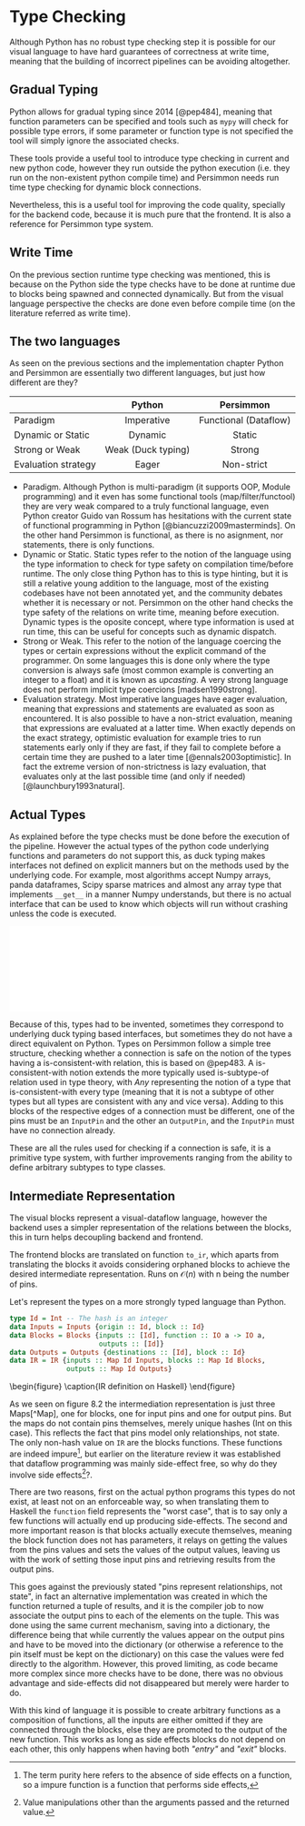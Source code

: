 Type Checking
=============

Although Python has no robust type checking step it is possible for our visual
language to have hard guarantees of correctness at write time, meaning that
the building of incorrect pipelines can be avoiding altogether.

Gradual Typing
--------------
Python allows for gradual typing since 2014 [@pep484], meaning that function
parameters can be specified and tools such as `mypy` will check for possible
type errors, if some parameter or function type is not specified the tool
will simply ignore the associated checks.

These tools provide a useful tool to introduce type checking in current and
new python code, however they run outside the python execution (i.e. they run
on the non-existent python compile time) and Persimmon needs run time type
checking for dynamic block connections.

Nevertheless, this is a useful tool for improving the code quality, specially
for the backend code, because it is much pure that the frontend.
It is also a reference for Persimmon type system.


Write Time
----------
On the previous section runtime type checking was mentioned, this is because
on the Python side the type checks have to be done at runtime due to blocks
being spawned and connected dynamically.
But from the visual language perspective the checks are done even before
compile time (on the literature referred as write time).


The two languages
-----------------
As seen on the previous sections and the implementation chapter Python and
Persimmon are essentially two different languages, but just how different are
they?

|                   |      Python      |       Persimmon      |
|:------------------|:----------------:|:--------------------:|
|      Paradigm     |    Imperative    |Functional (Dataflow) |
| Dynamic or Static |      Dynamic     |        Static        |
|   Strong or Weak  |Weak (Duck typing)|        Strong        |
|Evaluation strategy|       Eager      |      Non-strict      |

* Paradigm. Although Python is multi-paradigm (it supports OOP, Module
    programming) and it even has some functional tools (map/filter/functool)
    they are very weak compared to a truly functional language, even Python
    creator Guido van Rossum has hesitations with the current state of
    functional programming in Python [@biancuzzi2009masterminds].
    On the other hand Persimmon is functional, as there is no asignment, nor
    statements, there is only functions.
* Dynamic or Static. Static types refer to the notion of the language using
    the type information to check for type safety on compilation time/before
    runtime. The only close thing Python has to this is type hinting, but
    it is still a relative young addition to the language, most of the
    existing codebases have not been annotated yet, and the community debates
    whether it is necessary or not.
    Persimmon on the other hand checks the type safety of the relations on
    write time, meaning before execution.
    Dynamic types is the oposite concept, where type information is used at
    run time, this can be useful for concepts such as dynamic dispatch.
* Strong or Weak. This refer to the notion of the language coercing the types
    or certain expressions without the explicit command of the programmer.
    On some languages this is done only where the type conversion is always
    safe (most common example is converting an integer to a float) and it is
    known as *upcasting*.
    A very strong language does not perform implicit type coercions
    [madsen1990strong].
* Evaluation strategy. Most imperative languages have eager evaluation,
    meaning that expressions and statements are evaluated as soon as
    encountered.
    It is also possible to have a non-strict evaluation, meaning that
    expressions are evaluated at a latter time.
    When exactly depends on the exact strategy, optimistic evaluation for
    example tries to run statements early only if they are fast, if they
    fail to complete before a certain time they are pushed to a later time
    [@ennals2003optimistic].
    In fact the extreme version of non-strictness is lazy evaluation, that
    evaluates only at the last possible time (and only if needed)
    [@launchbury1993natural].

Actual Types
------------
As explained before the type checks must be done before the execution of the
pipeline.
However the actual types of the python code underlying functions and parameters
do not support this, as duck typing makes interfaces not defined on explicit
manners but on the methods used by the underlying code.
For example, most algorithms accept Numpy arrays, panda dataframes, Scipy sparse
matrices and almost any array type that implements `__get__` in a manner Numpy
understands, but there is no actual interface that can be used to know which
objects will run without crashing unless the code is executed.

![Type hierarchy](images/type_hierarchy.pdf)

Because of this, types had to be invented, sometimes they correspond to
underlying duck typing based interfaces, but sometimes they do not have a
direct equivalent on Python.
Types on Persimmon follow a simple tree structure, checking whether a
connection is safe on the notion of the types having a is-consistent-with
relation, this is based on @pep483.
A is-consistent-with notion extends the more typically used is-subtype-of
relation used in type theory, with $Any$ representing the notion of a type that
is-consistent-with every type (meaning that it is not a subtype of other types
but all types are consistent with any and vice versa).
Adding to this blocks of the respective edges of a connection must be
different, one of the pins must be an `InputPin` and the other an `OutputPin`,
and the `InputPin` must have no connection already.

These are all the rules used for checking if a connection is safe, it is a
primitive type system, with further improvements ranging from the ability to
define arbitrary subtypes to type classes.


Intermediate Representation
---------------------------
The visual blocks represent a visual-dataflow language, however the backend
uses a simpler representation of the relations between the blocks, this in turn
helps decoupling backend and frontend.

The frontend blocks are translated on function `to_ir`, which aparts from
translating the blocks it avoids considering orphaned blocks to achieve the
desired intermediate representation. Runs on $\mathcal{O}(n)$ with n being the
number of pins.

Let's represent the types on a more strongly typed language than Python.

~~~haskell
type Id = Int -- The hash is an integer
data Inputs = Inputs {origin :: Id, block :: Id}
data Blocks = Blocks {inputs :: [Id], function :: IO a -> IO a,
                      outputs :: [Id]}
data Outputs = Outputs {destinations :: [Id], block :: Id}
data IR = IR {inputs :: Map Id Inputs, blocks :: Map Id Blocks,
              outputs :: Map Id Outputs}
~~~
\begin{figure}
\caption{IR definition on Haskell}
\end{figure}

As we seen on figure 8.2 the intermediation representation is just three
Maps[^Map], one for blocks, one for input pins and one for output pins.
But the maps do not contain pins themselves, merely unique hashes (Int on
this case).
This reflects the fact that pins model only relationships, not state.
The only non-hash value on `IR` are the blocks functions.
These functions are indeed impure[^impure], but earlier on the literature
review it was established that dataflow programming was mainly side-effect
free, so why do they involve side effects[^side-effects]?.

There are two reasons, first on the actual python programs this
types do not exist, at least not on an enforceable way, so when translating
them to Haskell the `function` field represents the "worst case", that is to
say only a few functions will actually end up producing side-effects.
The second and more important reason is that blocks actually execute
themselves, meaning the block function does not has parameters, it relays on
getting the values from the pins values and sets the values of the output
values, leaving us with the work of setting those input pins and retrieving
results from the output pins.

This goes against the previously stated "pins represent relationships, not
state", in fact an alternative implementation was created in which the
function returned a tuple of results, and it is the compiler job to now
associate the output pins to each of the elements on the tuple.
This was done using the same current mechanism, saving into a dictionary, the
difference being that while currently the values appear on the output pins and
have to be moved into the dictionary (or otherwise a reference to the pin
itself must be kept on the dictionary) on this case the values were fed
directly to the algorithm.
However, this proved limiting, as code became more complex since more checks
have to be done, there was no obvious advantage and side-effects did not
disappeared but merely were harder to do.

With this kind of language it is possible to create arbitrary functions as a
composition of functions, all the inputs are either omitted if they are
connected through the blocks, else they are promoted to the output of the new
function.
This works as long as side effects blocks do not depend on each other, this
only happens when having both *"entry"* and *"exit"* blocks.


[^impure]: The term purity here refers to the absence of side effects on a
    function, so a impure function is a function that performs side effects,
[^side-effects]: Value manipulations other than the arguments passed and the
    returned value.
